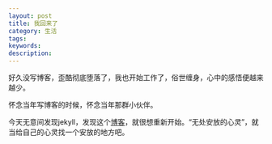 ```yaml
---
layout: post
title: 我回来了
category: 生活
tags: 
keywords: 
description: 
---
```


好久没写博客，歪酷彻底堕落了，我也开始工作了，俗世缠身，心中的感悟便越来越少。

怀念当年写博客的时候，怀念当年那群小伙伴。

今天无意间发现jekyll，发现这个[博客](http://painterlin.com/)，就很想重新开始。“无处安放的心灵”，就当给自己的心灵找一个安放的地方吧。
